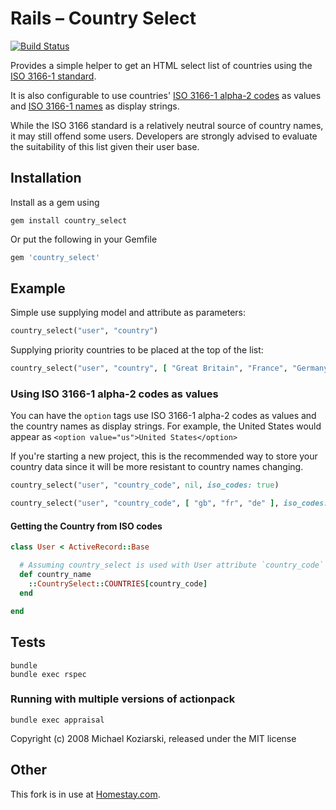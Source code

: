 # Rails – Country Select
[![Build Status](https://travis-ci.org/stefanpenner/country_select.png?branch=master)](https://travis-ci.org/stefanpenner/country_select)

Provides a simple helper to get an HTML select list of countries using the
[ISO 3166-1 standard](https://en.wikipedia.org/wiki/ISO_3166-1).

It is also configurable to use countries'
[ISO 3166-1 alpha-2 codes](https://en.wikipedia.org/wiki/ISO_3166-1_alpha-2)
as values and
[ISO 3166-1 names](https://en.wikipedia.org/wiki/ISO_3166-1)
as display strings.

While the ISO 3166 standard is a relatively neutral source of country
names, it may still offend some users. Developers are strongly advised
to evaluate the suitability of this list given their user base.

## Installation

Install as a gem using

```shell
gem install country_select
```
Or put the following in your Gemfile

```ruby
gem 'country_select'
```

## Example

Simple use supplying model and attribute as parameters:

```ruby
country_select("user", "country")
```

Supplying priority countries to be placed at the top of the list:

```ruby
country_select("user", "country", [ "Great Britain", "France", "Germany" ])
```

### Using ISO 3166-1 alpha-2 codes as values
You can have the `option` tags use ISO 3166-1 alpha-2 codes as values
and the country names as display strings. For example, the United States
would appear as `<option value="us">United States</option>`

If you're starting a new project, this is the recommended way to store
your country data since it will be more resistant to country names
changing.

```ruby
country_select("user", "country_code", nil, iso_codes: true)
```

```ruby
country_select("user", "country_code", [ "gb", "fr", "de" ], iso_codes: true)
```

#### Getting the Country from ISO codes

```ruby
class User < ActiveRecord::Base

  # Assuming country_select is used with User attribute `country_code`
  def country_name
    ::CountrySelect::COUNTRIES[country_code]
  end

end
```

## Tests

```shell
bundle
bundle exec rspec
```

### Running with multiple versions of actionpack

```shell
bundle exec appraisal
```

Copyright (c) 2008 Michael Koziarski, released under the MIT license

Other
---

This fork is in use at [Homestay.com](http://www.homestay.com).
